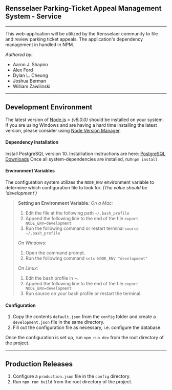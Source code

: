 ## Rensselaer Parking-Ticket Appeal Management System - Service ##
-------------

This web-application will be utilized by the Rensselaer community to file and review parking ticket appeals. The application's dependency management in handled in NPM.

_Authored by:_
 - Aaron J. Shapiro
 - Alex Ford
 - Dylan L. Cheung
 - Joshua Berman
 - William Zawilinski
 
----------

Development Environment
-------------

The latest version of [Node.js](https://nodejs.org/en/) > _(v8.0.0)_ should be installed on your system. If you are using Windows and are having a hard time installing the latest version, please consider using [Node Version Manager](https://github.com/creationix/nvm).

#### Dependency Installation
Install PostgreSQL version 10. Installiation instructions are here: [PostgreSQL Downloads](https://www.postgresql.org/download/)
Once all system-dependencies are installed, run`npm install`

#### Environment Variables
The configuration system utilizes the `NODE_ENV` environment variable to determine which configuration file to look for. _(The value should be 'development')_
> **Setting an Environment Variable:**
> _On a Mac:_
> 1. Edit the file at the following path `~/.bash_profile`
> 2. Append the following line to the end of the file `export NODE_ENV=development`
> 3. Run the following command or restart terminal `source ~/.bash_profile`
> 
> _On Windows:_
> 1. Open the command prompt.
> 2. Run the following command `setx NODE_ENV "development"`
> 
> _On Linux_:
> 1. Edit the bash profile in ~.
> 2. Append the following line to the end of the file `export NODE_ENV=development`
> 3. Run source on your bash profile or restart the terminal. 

#### Configuration

 1. Copy the contents `default.json` from the `config` folder and create a `development.json` file in the same directory.
 2. Fill out the configuration file as necessary, i.e. configure the database.
 
 Once the configuration is set up, run `npm run dev` from the root directory of the project.

----------

Production Releases
-------------

 1. Configure a `production.json` file in the `config` directory.
 2. Run `npm run build` from the root directory of the project.
